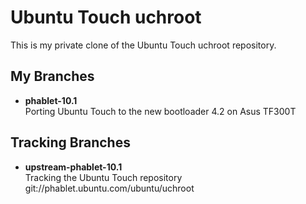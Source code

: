 
Ubuntu Touch uchroot
====================

This is my private clone of the Ubuntu Touch uchroot repository.


My Branches
-----------

  * **phablet-10.1**  
    Porting Ubuntu Touch to the new bootloader 4.2 on Asus TF300T


Tracking Branches
-----------------

  * **upstream-phablet-10.1**  
    Tracking the Ubuntu Touch repository git://phablet.ubuntu.com/ubuntu/uchroot

